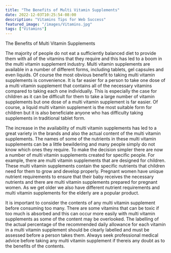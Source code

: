 ```yaml
---
title: "The Benefits of Multi Vitamin Supplements"
date: 2022-12-03T10:25:54-08:00
description: "Vitamins Tips for Web Success"
featured_image: "/images/Vitamins.jpg"
tags: ["Vitamins"]
---
```


The Benefits of Multi Vitamin Supplements

The majority of people do not eat a sufficiently balanced diet to provide them with all of the vitamins that they require and this has led to a boom in the multi vitamin supplement industry. Multi vitamin supplements are available in a number of different forms, including tablets, gel capsules and even liquids. Of course the most obvious benefit to taking multi vitamin supplements is convenience. It is far easier for a person to take one dose of a multi vitamin supplement that contains all of the necessary vitamins compared to taking each one individually. This is especially the case for children as it can be difficult for them to take a large number of vitamin supplements but one dose of a multi vitamin supplement is far easier. Of course, a liquid multi vitamin supplement is the most suitable form for children but it is also beneficiate anyone who has difficulty taking supplements in traditional tablet form.

The increase in the availability of multi vitamin supplements has led to a great variety in the brands and also the actual content of the multi vitamin supplements. The names of some of the nutrients in these multi vitamin supplements can be a little bewildering and many people simply do not know which ones they require. To make the decision simpler there are now a number of multi vitamin supplements created for specific people. For example, there are multi vitamin supplements that are designed for children. These multi vitamin supplements contain the specific nutrients that children need for them to grow and develop properly. Pregnant women have unique nutrient requirements to ensure that their baby receives the necessary nutrients and there are multi vitamin supplements prepared for pregnant women. As we get older we also have different nutrient requirements and multi vitamin supplements for the elderly are a popular product.

It is important to consider the contents of any multi vitamin supplement before consuming too many. There are some vitamins that can be toxic if too much is absorbed and this can occur more easily with multi vitamin supplements as some of the content may be overlooked. The labelling of the actual percentage of the recommended daily allowance for each vitamin in a multi vitamin supplement should be clearly labelled and must be assessed before a person takes them. Always seek professional medical advice before taking any multi vitamin supplement if thereis any doubt as to the benefits of the contents.


